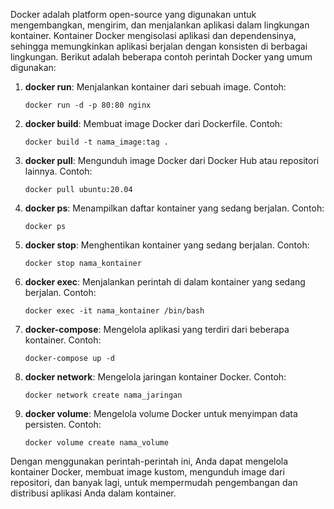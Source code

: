 Docker adalah platform open-source yang digunakan untuk mengembangkan, mengirim, dan menjalankan aplikasi dalam lingkungan kontainer. Kontainer Docker mengisolasi aplikasi dan dependensinya, sehingga memungkinkan aplikasi berjalan dengan konsisten di berbagai lingkungan. Berikut adalah beberapa contoh perintah Docker yang umum digunakan:

1. **docker run**: Menjalankan kontainer dari sebuah image.
   Contoh:
   ```
   docker run -d -p 80:80 nginx
   ```

2. **docker build**: Membuat image Docker dari Dockerfile.
   Contoh:
   ```
   docker build -t nama_image:tag .
   ```

3. **docker pull**: Mengunduh image Docker dari Docker Hub atau repositori lainnya.
   Contoh:
   ```
   docker pull ubuntu:20.04
   ```

4. **docker ps**: Menampilkan daftar kontainer yang sedang berjalan.
   Contoh:
   ```
   docker ps
   ```

5. **docker stop**: Menghentikan kontainer yang sedang berjalan.
   Contoh:
   ```
   docker stop nama_kontainer
   ```

6. **docker exec**: Menjalankan perintah di dalam kontainer yang sedang berjalan.
   Contoh:
   ```
   docker exec -it nama_kontainer /bin/bash
   ```

7. **docker-compose**: Mengelola aplikasi yang terdiri dari beberapa kontainer.
   Contoh:
   ```
   docker-compose up -d
   ```

8. **docker network**: Mengelola jaringan kontainer Docker.
   Contoh:
   ```
   docker network create nama_jaringan
   ```

9. **docker volume**: Mengelola volume Docker untuk menyimpan data persisten.
   Contoh:
   ```
   docker volume create nama_volume
   ```

Dengan menggunakan perintah-perintah ini, Anda dapat mengelola kontainer Docker, membuat image kustom, mengunduh image dari repositori, dan banyak lagi, untuk mempermudah pengembangan dan distribusi aplikasi Anda dalam kontainer.
